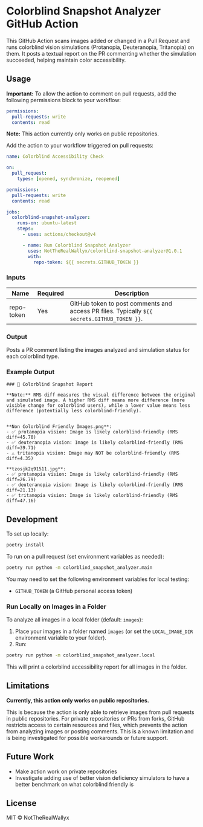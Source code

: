 # Colorblind Snapshot Analyzer GitHub Action

This GitHub Action scans images added or changed in a Pull Request and runs colorblind vision simulations (Protanopia, Deuteranopia, Tritanopia) on them. It posts a textual report on the PR commenting whether the simulation succeeded, helping maintain color accessibility.

## Usage

**Important:**
To allow the action to comment on pull requests, add the following permissions block to your workflow:

```yaml
permissions:
  pull-requests: write
  contents: read
```

**Note:** This action currently only works on public repositories.

Add the action to your workflow triggered on pull requests:

```yaml
name: Colorblind Accessibility Check

on:
  pull_request:
    types: [opened, synchronize, reopened]

permissions:
  pull-requests: write
  contents: read

jobs:
  colorblind-snapshot-analyzer:
    runs-on: ubuntu-latest
    steps:
      - uses: actions/checkout@v4

      - name: Run Colorblind Snapshot Analyzer
        uses: NotTheRealWallyx/colorblind-snapshot-analyzer@1.0.1
        with:
          repo-token: ${{ secrets.GITHUB_TOKEN }}
```

### Inputs

| Name       | Required | Description                                                                                 |
| ---------- | -------- | ------------------------------------------------------------------------------------------- |
| repo-token | Yes      | GitHub token to post comments and access PR files. Typically `${{ secrets.GITHUB_TOKEN }}`. |

### Output

Posts a PR comment listing the images analyzed and simulation status for each colorblind type.

### Example Output

```
### 🎨 Colorblind Snapshot Report

**Note:** RMS diff measures the visual difference between the original and simulated image. A higher RMS diff means more difference (more visible change for colorblind users), while a lower value means less difference (potentially less colorblind-friendly).


**Non Colorblind Friendly Images.png**:
- ✅ protanopia vision: Image is likely colorblind-friendly (RMS diff=45.70)
- ✅ deuteranopia vision: Image is likely colorblind-friendly (RMS diff=39.71)
- ⚠️ tritanopia vision: Image may NOT be colorblind-friendly (RMS diff=4.35)

**tzosjk2q91511.jpg**:
- ✅ protanopia vision: Image is likely colorblind-friendly (RMS diff=26.79)
- ✅ deuteranopia vision: Image is likely colorblind-friendly (RMS diff=21.13)
- ✅ tritanopia vision: Image is likely colorblind-friendly (RMS diff=47.16)
```

## Development

To set up locally:

```bash
poetry install
```

To run on a pull request (set environment variables as needed):

```bash
poetry run python -m colorblind_snapshot_analyzer.main
```

You may need to set the following environment variables for local testing:

- `GITHUB_TOKEN` (a GitHub personal access token)

### Run Locally on Images in a Folder

To analyze all images in a local folder (default: `images`):

1. Place your images in a folder named `images` (or set the `LOCAL_IMAGE_DIR` environment variable to your folder).
2. Run:

```bash
poetry run python -m colorblind_snapshot_analyzer.local
```

This will print a colorblind accessibility report for all images in the folder.

## Limitations

**Currently, this action only works on public repositories.**

This is because the action is only able to retrieve images from pull requests in public repositories. For private repositories or PRs from forks, GitHub restricts access to certain resources and files, which prevents the action from analyzing images or posting comments. This is a known limitation and is being investigated for possible workarounds or future support.

## Future Work

- Make action work on private repositories
- Investigate adding use of better vision deficiency simulators to have a better benchmark on what colorblind friendly is

## License

MIT © NotTheRealWallyx
